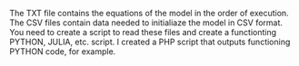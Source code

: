 The TXT file contains the equations of the model in the order of execution. The CSV files contain data needed to initialiaze the model in CSV format. You need to create a script to read these files and create a functionting PYTHON, JULIA, etc. script. I created a PHP script that outputs functioning PYTHON code, for example.
